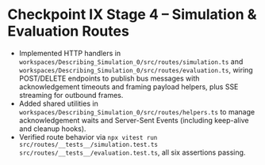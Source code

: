 # Checkpoint IX Stage 4 – Simulation & Evaluation Routes

- Implemented HTTP handlers in `workspaces/Describing_Simulation_0/src/routes/simulation.ts` and `workspaces/Describing_Simulation_0/src/routes/evaluation.ts`, wiring POST/DELETE endpoints to publish bus messages with acknowledgement timeouts and framing payload helpers, plus SSE streaming for outbound frames.
- Added shared utilities in `workspaces/Describing_Simulation_0/src/routes/helpers.ts` to manage acknowledgement waits and Server-Sent Events (including keep-alive and cleanup hooks).
- Verified route behavior via `npx vitest run src/routes/__tests__/simulation.test.ts src/routes/__tests__/evaluation.test.ts`, all six assertions passing.
